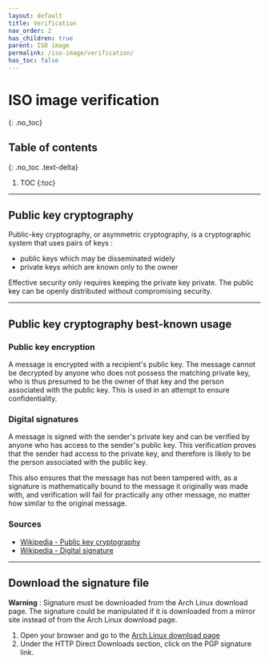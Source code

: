 ```yaml
---
layout: default
title: Verification
nav_order: 2
has_children: true
parent: ISO image
permalink: /iso-image/verification/
has_toc: false
---
```


# ISO image verification
{: .no_toc}

## Table of contents
{: .no_toc .text-delta}

1. TOC
{:toc}

---

## Public key cryptography

Public-key cryptography, or asymmetric cryptography, is a cryptographic system that uses pairs of keys :

- public keys which may be disseminated widely
- private keys which are known only to the owner

Effective security only requires keeping the private key private. The public key can be openly distributed without compromising security.

---

## Public key cryptography best-known usage

### Public key encryption

A message is encrypted with a recipient's public key. The message cannot be decrypted by anyone who does not possess the matching private key, who is thus presumed to be the owner of that key and the person associated with the public key. This is used in an attempt to ensure confidentiality.

### Digital signatures

A message is signed with the sender's private key and can be verified by anyone who has access to the sender's public key. This verification proves that the sender had access to the private key, and therefore is likely to be the person associated with the public key.

This also ensures that the message has not been tampered with, as a signature is mathematically bound to the message it originally was made with, and verification will fail for practically any other message, no matter how similar to the original message.

### Sources
- [Wikipedia - Public key cryptography](https://en.wikipedia.org/wiki/Public-key_cryptography)
- [Wikipedia - Digital signature](https://en.wikipedia.org/wiki/Digital_signature)

---

## Download the signature file

**Warning** : Signature must be downloaded from the Arch Linux download page. The signature could be manipulated if it is downloaded from a mirror site instead of from the Arch Linux download page.

1. Open your browser and go to the [Arch Linux download page](https://www.archlinux.org/download/)
1. Under the HTTP Direct Downloads section, click on the PGP signature link.
